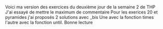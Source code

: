Voici ma version des exercices du deuxième jour de la semaine 2 de THP
J'ai essayé de mettre le maximum de commentaire
Pour les exerices 20 et pyramides j'ai proposés 2 solutions avec _bis
Une avec la fonction times l'autre avec la fonction until. 
Bonne lecture